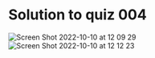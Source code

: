 # Solution to quiz 004
![Screen Shot 2022-10-10 at 12 09 29](https://user-images.githubusercontent.com/111819437/194794415-775da123-cff6-4b14-aa43-2491b9baee63.png)
![Screen Shot 2022-10-10 at 12 12 23](https://user-images.githubusercontent.com/111819437/194794436-9cd2a792-660f-4436-99da-a6f95e2eab2f.png)
